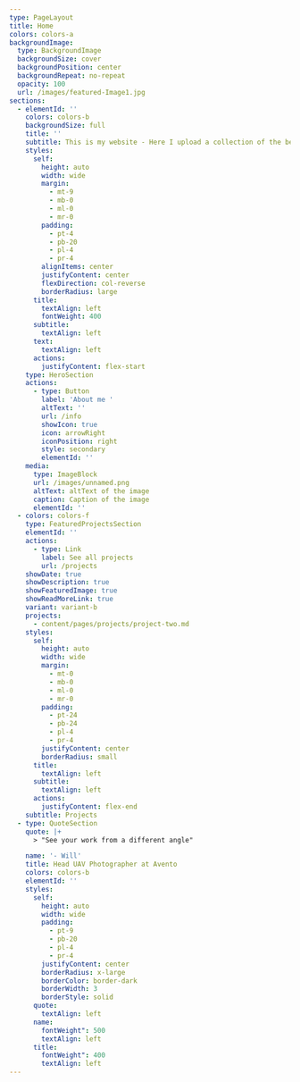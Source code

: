 ```yaml
---
type: PageLayout
title: Home
colors: colors-a
backgroundImage:
  type: BackgroundImage
  backgroundSize: cover
  backgroundPosition: center
  backgroundRepeat: no-repeat
  opacity: 100
  url: /images/featured-Image1.jpg
sections:
  - elementId: ''
    colors: colors-b
    backgroundSize: full
    title: ''
    subtitle: This is my website - Here I upload a collection of the best of my work.
    styles:
      self:
        height: auto
        width: wide
        margin:
          - mt-9
          - mb-0
          - ml-0
          - mr-0
        padding:
          - pt-4
          - pb-20
          - pl-4
          - pr-4
        alignItems: center
        justifyContent: center
        flexDirection: col-reverse
        borderRadius: large
      title:
        textAlign: left
        fontWeight: 400
      subtitle:
        textAlign: left
      text:
        textAlign: left
      actions:
        justifyContent: flex-start
    type: HeroSection
    actions:
      - type: Button
        label: 'About me '
        altText: ''
        url: /info
        showIcon: true
        icon: arrowRight
        iconPosition: right
        style: secondary
        elementId: ''
    media:
      type: ImageBlock
      url: /images/unnamed.png
      altText: altText of the image
      caption: Caption of the image
      elementId: ''
  - colors: colors-f
    type: FeaturedProjectsSection
    elementId: ''
    actions:
      - type: Link
        label: See all projects
        url: /projects
    showDate: true
    showDescription: true
    showFeaturedImage: true
    showReadMoreLink: true
    variant: variant-b
    projects:
      - content/pages/projects/project-two.md
    styles:
      self:
        height: auto
        width: wide
        margin:
          - mt-0
          - mb-0
          - ml-0
          - mr-0
        padding:
          - pt-24
          - pb-24
          - pl-4
          - pr-4
        justifyContent: center
        borderRadius: small
      title:
        textAlign: left
      subtitle:
        textAlign: left
      actions:
        justifyContent: flex-end
    subtitle: Projects
  - type: QuoteSection
    quote: |+
      > "See your work from a different angle"

    name: '- Will'
    title: Head UAV Photographer at Avento
    colors: colors-b
    elementId: ''
    styles:
      self:
        height: auto
        width: wide
        padding:
          - pt-9
          - pb-20
          - pl-4
          - pr-4
        justifyContent: center
        borderRadius: x-large
        borderColor: border-dark
        borderWidth: 3
        borderStyle: solid
      quote:
        textAlign: left
      name:
        fontWeight": 500
        textAlign: left
      title:
        fontWeight": 400
        textAlign: left
---
```

